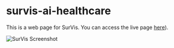 # survis-ai-healthcare

This is a web page for SurVis. You can access the live page [here](https://anqi-zhang-unnc.github.io/survis-ai-healthcare/)).

![SurVis Screenshot](images/survis-screenshot.png)
